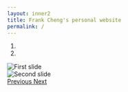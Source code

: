 ```yaml
---
layout: inner2
title: Frank Cheng's personal website 
permalink: /
---
```


<div id="carousel-example-generic" class="carousel slide" data-ride="carousel">
  <ol class="carousel-indicators">
    <li data-target="#carousel-example-generic" data-slide-to="0" class="active"></li>
    <li data-target="#carousel-example-generic" data-slide-to="1"></li>
  </ol>
  <div class="carousel-inner" role="listbox">
    <div class="carousel-item active">
      <img src="/images/s-hiv.gif" alt="First slide" class="img-rounded img-responsive">
    </div>
    <div class="carousel-item">
      <img src="/images/c-hiv.gif" alt="Second slide" class="img-rounded img-responsive">
    </div>
  </div>
  <a class="left carousel-control" href="#carousel-example-generic" role="button" data-slide="prev">
    <span class="icon-prev" aria-hidden="true"></span>
    <span class="sr-only">Previous</span>
  </a>
  <a class="right carousel-control" href="#carousel-example-generic" role="button" data-slide="next">
    <span class="icon-next" aria-hidden="true"></span>
    <span class="sr-only">Next</span>
  </a>
</div>

